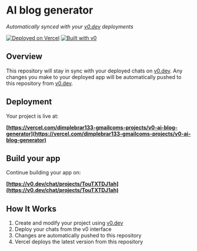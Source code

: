 # AI blog generator

*Automatically synced with your [v0.dev](https://v0.dev) deployments*

[![Deployed on Vercel](https://img.shields.io/badge/Deployed%20on-Vercel-black?style=for-the-badge&logo=vercel)](https://vercel.com/dimplebrar133-gmailcoms-projects/v0-ai-blog-generator)
[![Built with v0](https://img.shields.io/badge/Built%20with-v0.dev-black?style=for-the-badge)](https://v0.dev/chat/projects/TouTXTDJ1ah)

## Overview

This repository will stay in sync with your deployed chats on [v0.dev](https://v0.dev).
Any changes you make to your deployed app will be automatically pushed to this repository from [v0.dev](https://v0.dev).

## Deployment

Your project is live at:

**[https://vercel.com/dimplebrar133-gmailcoms-projects/v0-ai-blog-generator](https://vercel.com/dimplebrar133-gmailcoms-projects/v0-ai-blog-generator)**

## Build your app

Continue building your app on:

**[https://v0.dev/chat/projects/TouTXTDJ1ah](https://v0.dev/chat/projects/TouTXTDJ1ah)**

## How It Works

1. Create and modify your project using [v0.dev](https://v0.dev)
2. Deploy your chats from the v0 interface
3. Changes are automatically pushed to this repository
4. Vercel deploys the latest version from this repository